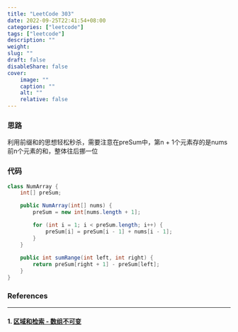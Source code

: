 ```yaml
---
title: "LeetCode 303"
date: 2022-09-25T22:41:54+08:00
categories: ["leetcode"]
tags: ["leetcode"]
description: ""
weight:
slug: ""
draft: false
disableShare: false
cover:
    image: ""
    caption: ""
    alt: ""
    relative: false
---
```


### 思路

利用前缀和的思想轻松秒杀，需要注意在preSum中，第n + 1个元素存的是nums前n个元素的和，整体往后挪一位

### 代码

```java
class NumArray {
    int[] preSum;

    public NumArray(int[] nums) {
        preSum = new int[nums.length + 1];

        for (int i = 1; i < preSum.length; i++) {
            preSum[i] = preSum[i - 1] + nums[i - 1];
        }
    }
    
    public int sumRange(int left, int right) {
        return preSum[right + 1] - preSum[left];
    }
}
```

### References

---

#### 1. [区域和检索 - 数组不可变](https://leetcode.cn/problems/range-sum-query-immutable/)
